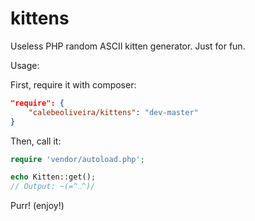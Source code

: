 # kittens
Useless PHP random ASCII kitten generator. Just for fun.

Usage:

First, require it with composer:
```json
"require": {
	"calebeoliveira/kittens": "dev-master"
}
```
Then, call it:
```php
require 'vendor/autoload.php';

echo Kitten::get();
// Output: ~(=^‥^)/
```
Purr! (enjoy!)
